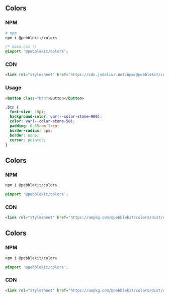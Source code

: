 ## Colors

### NPM

```bash
# npm
npm i @pebblekit/colors
```

```css
/* main.css */
@import '@pebblekit/colors';
```

### CDN

```html
<link rel="stylesheet" href="https://cdn.jsdelivr.net/npm/@pebblekit/colors/dist/colors.css">
```

### Usage

```html
<button class="btn">Button</button>
```

```css
.btn {
  font-size: 16px;
  background-color: var(--color-stone-900);
  color: var(--color-stone-50);
  padding: 0.65rem 1rem;
  border-radius: 5px;
  border: none;
  cursor: pointer;
}
```

## Colors

### NPM

```bash
npm i @pebblekit/colors
```

```css
@import '@pebblekit/colors';
```

### CDN

```html
<link rel="stylesheet" href="https://unpkg.com/@pebblekit/colors/dist/colors.min.css">
```

## Colors

### NPM

```bash
npm i @pebblekit/colors
```

```css
@import '@pebblekit/colors';
```

### CDN

```html
<link rel="stylesheet" href="https://unpkg.com/@pebblekit/colors/dist/colors.min.css">
```

